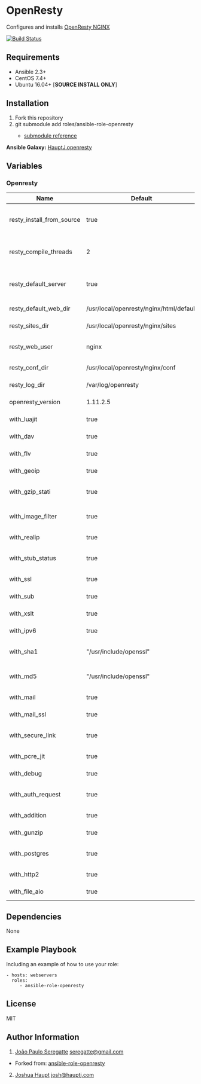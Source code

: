 # OpenResty
Configures and installs [OpenResty NGINX](https://openresty.org/en/)

[![Build Status](https://travis-ci.org/HauptJ/ansible-role-openresty.svg?branch=master)](https://travis-ci.org/HauptJ/ansible-role-openresty)

## Requirements
- Ansible 2.3+
- CentOS 7.4+
- Ubuntu 16.04+ [**SOURCE INSTALL ONLY**]

## Installation
1. Fork this repository
2. git submodule add <git host> roles/ansible-role-openresty
    - [submodule reference](https://chrisjean.com/git-submodules-adding-using-removing-and-updating/)

**Ansible Galaxy:** [HauptJ.openresty](https://galaxy.ansible.com/HauptJ/openresty/)

## Variables

### Openresty

| Name 						            | Default 							                    | Description 										   |
|-----------------------------|-------------------------------------------|------------------------------------|
| resty_install_from_source   | true                                      | Install from source [**true**] or from repository [**false**]|
| resty_compile_threads       | 2                                         | Number of threads to use to configure and compile |
| resty_default_server        | true                                      | Setup default (welcome) webserver and webpage     |
| resty_default_web_dir       | /usr/local/openresty/nginx/html/default   | default web directory              |
| resty_sites_dir             | /usr/local/openresty/nginx/sites          | sites / vhost directory            |
| resty_web_user              | nginx                                     | OpenResty web service user and group |
| resty_conf_dir              | /usr/local/openresty/nginx/conf           | Configuration file directory       |
| resty_log_dir               | /var/log/openresty                        | Log file directory                 |
| openresty_version	          | 1.11.2.5 				                          | OpenResty Version 								 |
| with_luajit				          | true									                    | Compile with luajit support 			 |          
| with_dav					          | true									                    | Compile with dav support 					 |          
| with_flv					          | true									                    | Compile with flv support 					 |           
| with_geoip				          | true									                    | Compile with geoip support 				 |          
| with_gzip_stati		          | true							                        | Compile with gzip_static support 	 |          
| with_image_filter	          | true						    	                    | Compile with image_filter support  |          
| with_realip				          | true									                    | Compile with realip support 			 |          
| with_stub_status	          | true						     	                    | Compile with stub_status support 	 |          
| with_ssl 					          | true									                    | Compile with ssl support 					 |          
| with_sub 					          | true									                    | Compile with sub support 					 |          
| with_xslt					          | true									                    | Compile with xslt support 				 |          
| with_ipv6					          | true									                    | Compile with IPv6 support    			 |          
| with_sha1					          | "/usr/include/openssl"				            | Compile with sha1 support [**DEPRECIATED**] |          
| with_md5					          | "/usr/include/openssl"				            | Compile with md5 support [**DEPRECIATED**] 	|         
| with_mail 				          | true								 	                    | Compile with mail support 				 |          
| with_mail_ssl			          | true						   	                      | Compile with mail_ssl support 		 |          
| with_secure_link	          | true							                        | Compile with secure_link support 	 |          
| with_pcre_jit 		          | true							   	                    | Compile with pcre jit support 	 	 |          
| with_debug 				          | true									                    | Compile with debug module 				 |          
| with_auth_request           | true						    	                    | Compile with auth_request module 	 |          
| with_addition 		          | true									                    | Compile with addition_module  		 |          
| with_gunzip 			          | true									                    | Compile with gunzip module			 	 |          
| with_postgres 		          | true									                    | Compile with PostgreSQL support		 |
| with_http2                  | true                                      | Compile with http2 support         |
| with_file_aio               | true                                      | Compile with file AIO              |


Dependencies
------------

None


Example Playbook
----------------

Including an example of how to use your role:

    - hosts: webservers
      roles:
         - ansible-role-openresty

License
-------

MIT

Author Information
------------------

1. [João Paulo Seregatte](https://github.com/seregatte) <seregatte@gmail.com>
  - Forked from: [ansible-role-openresty](https://github.com/seregatte/ansible-role-openresty)
2. [Joshua Haupt](https://hauptj.com/) <josh@hauptj.com>
